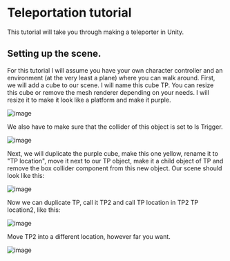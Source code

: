 # Teleportation tutorial

This tutorial will take you through making a teleporter in Unity.

## Setting up the scene.

For this tutorial I will assume you have your own character controller and an environment (at the very least a plane) where you can walk around.
First, we will add a cube to our scene. I will name this cube TP. You can resize this cube or remove the mesh renderer depending on your needs. I will resize it to make it look like a platform and make it purple.

![image](https://user-images.githubusercontent.com/79841064/203146990-9d591b9e-5161-475f-a216-f5ea04f0409b.png)

We also have to make sure that the collider of this object is set to Is Trigger. 

![image](https://user-images.githubusercontent.com/79841064/203147117-330b931e-b335-42a6-9dc1-9caaa0057bd4.png)

Next, we will duplicate the purple cube, make this one yellow, rename it to "TP location", move it next to our TP object, make it a child object of TP and remove the box collider component from this new object.
Our scene should look like this: 

![image](https://user-images.githubusercontent.com/79841064/203148368-8c5e3915-29b9-4eea-92da-adb7be284573.png)

Now we can duplicate TP, call it TP2 and call TP location in TP2 TP location2, like this:

![image](https://user-images.githubusercontent.com/79841064/203148935-9540eb51-824e-45d0-a440-4d64defd4209.png)

Move TP2 into a different location, however far you want.

![image](https://user-images.githubusercontent.com/79841064/203149263-f5143d4a-0542-494d-a3e7-a768c695831f.png)

